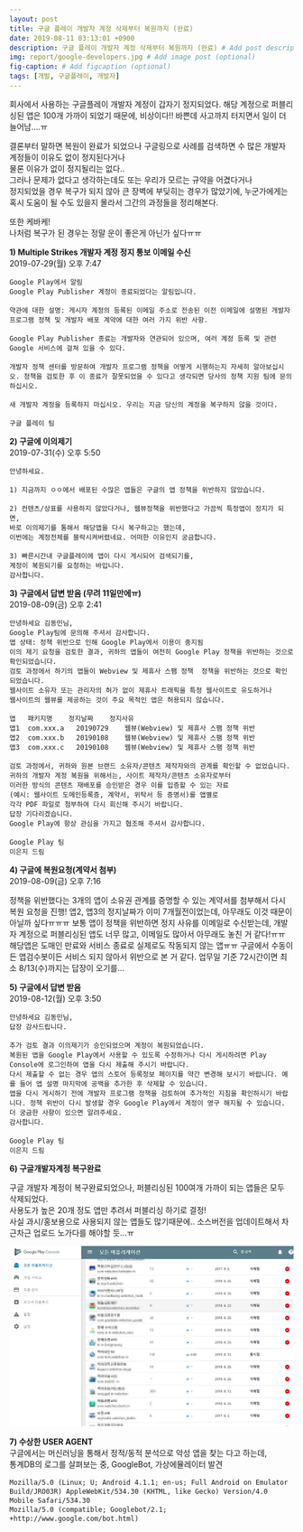 ```yaml
---
layout: post
title: 구글 플레이 개발자 계정 삭제부터 복원까지 (완료)
date: 2019-08-11 03:13:01 +0900
description: 구글 플레이 개발자 계정 삭제부터 복원까지 (완료) # Add post description (optional)
img: report/google-developers.jpg # Add image post (optional)
fig-caption: # Add figcaption (optional)
tags: [개발, 구글플레이, 개발자]
---
```

회사에서 사용하는 구글플레이 개발자 계정이 갑자기 정지되었다. 
해당 계정으로 퍼블리싱된 앱은 100개 가까이 되었기 때문에, 비상이다!!
바쁜데 사고까지 터지면서 일이 더 늘어남....ㅠ

결론부터 말하면 복원이 완료가 되었으나
구글링으로 사례를 검색하면 수 많은 개발자 계정들이 이유도 없이 정지된다거나  
물론 이유가 없이 정지될리는 없다..   
그러나 문제가 없다고 생각하는데도 또는 우리가 모르는 규약을 어겼다거나  
정지되었을 경우 복구가 되지 않아 큰 장벽에 부딪히는 경우가 많았기에,
누군가에게는 혹시 도움이 될 수도 있을지 몰라서 그간의 과정들을 정리해본다.

또한 케바케!  
나처럼 복구가 된 경우는 정말 운이 좋은게 아닌가 싶다ㅠㅠ<br/>


**1) Multiple Strikes 개발자 계정 정지 통보 이메일 수신**  
2019-07-29(월) 오후 7:47

~~~
Google Play에서 알림
Google Play Publisher 계정이 종료되었다는 알림입니다.

약관에 대한 설명: 게시자 계정의 등록된 이메일 주소로 전송된 이전 이메일에 설명된 개발자 프로그램 정책 및 개발자 배포 계약에 대한 여러 가지 위반 사항.

Google Play Publisher 종료는 개발자와 연관되어 있으며, 여러 계정 등록 및 관련 Google 서비스에 걸쳐 있을 수 있다.

개발자 정책 센터를 방문하여 개발자 프로그램 정책을 어떻게 시행하는지 자세히 알아보십시오. 정책을 검토한 후 이 종료가 잘못되었을 수 있다고 생각되면 당사의 정책 지원 팀에 문의하십시오.

새 개발자 계정을 등록하지 마십시오. 우리는 지금 당신의 계정을 복구하지 않을 것이다.

구글 플레이 팀
~~~

**2) 구글에 이의제기**  
2019-07-31(수) 오후 5:50

~~~
안녕하세요.

1) 지금까지 ㅇㅇ에서 배포된 수많은 앱들은 구글의 앱 정책을 위반하지 않았습니다.

2) 컨텐츠/상표를 사용하지 않았다거나, 웹뷰정책을 위반했다고 가끔씩 특정앱이 정지가 되면,
바로 이의제기를 통해서 해당앱을 다시 복구하고는 했는데,
이번에는 계정전체를 블락시켜버렸네요. 어떠한 이유인지 궁금합니다.

3) 빠른시간내 구글플레이에 앱이 다시 게시되어 검색되기를,
계정이 복원되기를 요청하는 바입니다.
감사합니다.
~~~


**3) 구글에서 답변 받음 (무려 11일만에ㅠ)**  
2019-08-09(금) 오후 2:41

~~~
안녕하세요 김동민님,
Google Play팀에 문의해 주셔서 감사합니다.
앱 상태: 정책 위반으로 인해 Google Play에서 이용이 중지됨
이의 제기 요청을 검토한 결과, 귀하의 앱들이 여전히 Google Play 정책을 위반하는 것으로 확인되었습니다.
검토 과정에서 하기의 앱들이 Webview 및 제휴사 스팸 정책  정책을 위반하는 것으로 확인되었습니다. 
웹사이트 소유자 또는 관리자의 허가 없이 제휴사 트래픽을 특정 웹사이트로 유도하거나
웹사이트의 웹뷰를 제공하는 것이 주요 목적인 앱은 허용되지 않습니다.

앱	패키지명	정지날짜	정지사유
앱1	com.xxx.a	20190729	웹뷰(Webview) 및 제휴사 스팸 정책 위반
앱2	com.xxx.b	20190108	웹뷰(Webview) 및 제휴사 스팸 정책 위반
앱3	com.xxx.c	20190108	웹뷰(Webview) 및 제휴사 스팸 정책 위반

검토 과정에서, 귀하와 원본 브랜드 소유자/콘텐츠 제작자와의 관계를 확인할 수 없었습니다. 
귀하의 개발자 계정 복원을 위해서는, 사이트 제작자/콘텐츠 소유자로부터
이러한 방식의 콘텐츠 재배포를 승인받은 경우 이를 입증할 수 있는 자료
(예시: 웹사이트 도메인등록증, 계약서, 위탁서 등 증명서)를 앱별로
각각 PDF 파일로 첨부하여 다시 회신해 주시기 바랍니다.
답장 기다리겠습니다.
Google Play에 항상 관심을 가지고 협조해 주셔서 감사합니다.

Google Play 팀
이은지 드림
~~~


**4) 구글에 복원요청(계약서 첨부)**  
2019-08-09(금) 오후 7:16

정책을 위반했다는 3개의 앱이 소유권 관계를 증명할 수 있는 계약서를 첨부해서 다시 복원 요청을 진행!
앱2, 앱3의 정지날짜가 이미 7개월전이었는데, 아무래도 이것 때문이 아닐까 싶다ㅠㅠㅠ
보통 앱이 정책을 위반하면 정지 사유를 이메일로 수신받는데,
개발자 계정으로 퍼블리싱된 앱도 너무 많고, 이메일도 많아서 아무래도 놓친 거 같다!ㅠㅠ
해당앱은 도매인 만료와 서비스 종료로 실제로도 작동되지 않는 앱ㅠㅠ
구글에서 수동이든 앱검수봇이든 서비스 되지 않아서 위반으로 본 거 같다.
업무일 기준 72시간이면 최소 8/13(수)까지는 답장이 오기를...<br/>



**5) 구글에서 답변 받음**  
2019-08-12(월) 오후 3:50

~~~
안녕하세요 김동민님,
답장 감사드립니다. 

추가 검토 결과 이의제기가 승인되었으며 계정이 복원되었습니다. 
복원된 앱을 Google Play에서 사용할 수 있도록 수정하거나 다시 게시하려면 Play Console에 로그인하여 앱을 다시 제출해 주시기 바랍니다. 
다시 제출할 수 없는 경우 앱의 스토어 등록정보 페이지를 약간 변경해 보시기 바랍니다. 예를 들어 앱 설명 마지막에 공백을 추가한 후 삭제할 수 있습니다.
앱을 다시 게시하기 전에 개발자 프로그램 정책을 검토하여 추가적인 지침을 확인하시기 바랍니다. 정책 위반이 다시 발생할 경우 Google Play에서 계정이 영구 해지될 수 있습니다.
더 궁금한 사항이 있으면 알려주세요.
감사합니다.

Google Play 팀
이은지 드림
~~~


**6) 구글개발자계정 복구완료**

구글 개발자 계정이 복구완료되었으나, 퍼블리싱된 100여개 가까이 되는 앱들은 모두 삭제되었다.  
사용도가 높은 20개 정도 앱만 추려서 퍼블리싱 하기로 결정!  
사실 과시/홍보용으로 사용되지 않는 앱들도 많기때문에..
소스버전을 업데이트해서 차근차근 업로드 노가다를 해야할 듯...ㅠ 

![google-developers-2.jpg](/img/in-post/google-developers-2.jpg)<br/>


**7) 수상한 USER AGENT**  
구글에서는 머신러닝을 통해서 정적/동적 분석으로 악성 앱을 찾는 다고 하는데,  
통계DB의 로그를 살펴보는 중, GoogleBot, 가상에뮬레이터 발견  

~~~
Mozilla/5.0 (Linux; U; Android 4.1.1; en-us; Full Android on Emulator Build/JRO03R) AppleWebKit/534.30 (KHTML, like Gecko) Version/4.0 Mobile Safari/534.30
Mozilla/5.0 (compatible; Googlebot/2.1; +http://www.google.com/bot.html)
~~~